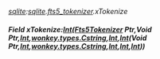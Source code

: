 _[sqlite](../../modules/sqlite/sqlite-module.md):[sqlite](../../modules/sqlite/sqlite-module.md).[fts5\_tokenizer](../../modules/sqlite/sqlite-fts5_tokenizer.md).xTokenize_
##### Field xTokenize:[Int](../../modules/wonkey/wonkey-types-int.md)([Fts5Tokenizer](../../modules/sqlite/sqlite-fts5tokenizer.md) Ptr,Void Ptr,[Int](../../modules/wonkey/wonkey-types-int.md),[wonkey.types.Cstring](../../modules/wonkey/wonkey-types-cstring.md),[Int](../../modules/wonkey/wonkey-types-int.md),[Int](../../modules/wonkey/wonkey-types-int.md)(Void Ptr,[Int](../../modules/wonkey/wonkey-types-int.md),[wonkey.types.Cstring](../../modules/wonkey/wonkey-types-cstring.md),[Int](../../modules/wonkey/wonkey-types-int.md),[Int](../../modules/wonkey/wonkey-types-int.md),[Int](../../modules/wonkey/wonkey-types-int.md)))
